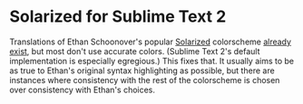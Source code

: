 Solarized for Sublime Text 2
============================

Translations of Ethan Schoonover's popular [Solarized][] colorscheme
[already exist][textmate-solarized], but most don't use accurate colors.
(Sublime Text 2's default implementation is especially egregious.) This
fixes that. It usually aims to be as true to Ethan's original syntax
highlighting as possible, but there are instances where consistency with
the rest of the colorscheme is chosen over consistency with Ethan's
choices.


[Solarized]: http://ethanschoonover.com/solarized
[textmate-solarized]: https://github.com/deplorableword/textmate-solarized
